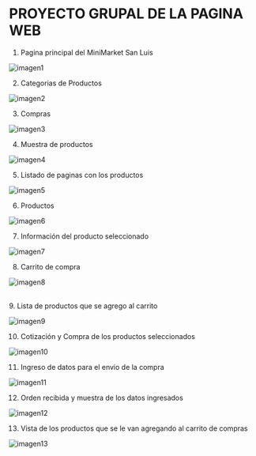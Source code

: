 <h1>PROYECTO GRUPAL DE LA PAGINA WEB</h1>

1. Pagina principal del MiniMarket San Luis

![imagen1](https://github.com/GianeCR/WordPress-Buho/assets/125288026/f2d75346-603f-454a-81be-450ba7aa1da2)


2. Categorias de Productos

![imagen2](https://github.com/GianeCR/WordPress-Buho/assets/125288026/08765bac-9736-4ecb-bc56-7271b72a96a4)

3. Compras

![imagen3](https://github.com/GianeCR/WordPress-Buho/assets/125288026/99112b56-b606-45e0-a8ad-7cb8558e6219)

4. Muestra de productos

![imagen4](https://github.com/GianeCR/WordPress-Buho/assets/125288026/60f727d2-42ee-4fdc-b16b-fccc05302397)


5. Listado de paginas con los productos

![imagen5](https://github.com/GianeCR/WordPress-Buho/assets/125288026/05606090-ac69-42f0-8a9c-2f30ac69d935)


6. Productos

![imagen6](https://github.com/GianeCR/WordPress-Buho/assets/125288026/8de9f323-9936-497b-8c74-eb038a7a2c1b)


7. Información del producto seleccionado

![imagen7](https://github.com/GianeCR/WordPress-Buho/assets/125288026/4787de54-e28d-4e71-8652-ca646dd7f1bf)


8. Carrito de compra

![imagen8](https://github.com/GianeCR/WordPress-Buho/assets/125288026/7f31b38c-04df-4e43-94e5-2f2eef2e2463)

<br>
9. Lista de productos que se agrego al carrito

![imagen9](https://github.com/GianeCR/WordPress-Buho/assets/125288026/9e70c77b-7f36-418a-aa24-57ef246fb41f)


10. Cotización y Compra de los productos seleccionados

![imagen10](https://github.com/GianeCR/WordPress-Buho/assets/125288026/bdc44748-6ae4-4583-9fb5-d3c215b41efe)


11.  Ingreso de datos para el envio de la compra

![imagen11](https://github.com/GianeCR/WordPress-Buho/assets/125288026/ddf89b0c-2281-4ebf-8ddd-722ab9c400ed)


12. Orden recibida y muestra de los datos ingresados 

![imagen12](https://github.com/GianeCR/WordPress-Buho/assets/125288026/e27478fc-762c-4e73-a2de-395fb4a84512)


13. Vista de los productos que se le van agregando al carrito de compras

![imagen13](https://github.com/GianeCR/WordPress-Buho/assets/125288026/78f84c0f-0944-4821-8919-b56f36ff28ac)
